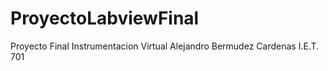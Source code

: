 # ProyectoLabviewFinal
Proyecto Final Instrumentacion Virtual Alejandro Bermudez Cardenas I.E.T. 701
